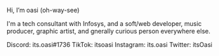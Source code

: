 Hi, I’m oasi (oh-way-see)

I'm a tech consultant with Infosys, and a soft/web developer, music producer, 
graphic artist, and gnerally curious person everywhere else.

Discord: its.oasi#1736
TikTok: itsoasi
Instagram: its.oasi
Twitter: itsOasi

<!---
itsOasi/itsOasi is a ✨ special ✨ repository because its `README.md` (this file) appears on your GitHub profile.
You can click the Preview link to take a look at your changes.
--->
